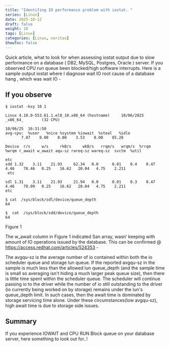 ```yaml
---
title: "Identifing IO performance problem with iostat. "
series: [Linux]
date: 2025-10-12
draft: false
weight: 10
tags: [Linux]
categories: [Linux, veritas]
ShowToc: false
---
```


 Quick article, what to look for when assessing iostat output due to slow performance on a database ( DB2, MySQL, Postgres, Oracle  ) server. If you observed CPU run queue been blocked/high software interrupts. Here is a sample output iostat where I diagnose wait IO root cause of a database hang , which was wait IO -

If you observe
-----

	$ iostat -kxy 10 1

	Linux 4.18.0-553.61.1.el8_10.x86_64 (hostname)     10/06/2025      _x86_64_        (32 CPU)   

	10/06/25  16:31:50
	avg-cpu:  %user   %nice %system %iowait  %steal   %idle
           7.87    0.00    0.00    3.53    0.00    85.28

	Device	r/s     w/s     rkB/s     wkB/s   rrqm/s   wrqm/s  %rrqm  %wrqm r_await w_await aqu-sz rareq-sz wareq-sz  svctm  %util

	etc
	sdd	1.32	3.11	21.93	  62.34	  0.0	   0.01	   0.4    0.47  4.46	78.46	0.25	16.62	20.04	4.75	2.211 
	 etc
	
	sdl	1.31	3.11	21.93	  21.94	  0.0	   0.01	   0.3    0.47  4.46	78.09	0.25	16.62	20.04	4.75	2.211	
	etc

	$ cat  /sys/block/sdl/device/queue_depth
	64

	$  cat  /sys/block/sdd/device/queue_depth
	64

Figure 1

The w_await column in Figure 1 indicated San array, wasn’ keeping with amount of IO operations issued by the database.  This can be  confirmed @  https://access.redhat.com/articles/524353 -

The avgqu-sz is the average number of io contained within both the io scheduler queue and storage lun queue. If the reported avgqu-sz in the sample is much less than the allowed lun queue_depth (and the sample time is small so averaging isn't hiding a much larger peak queue size), then there is little time spent within the scheduler queue. The scheduler will continue passing io to the driver while the number of io still outstanding to the driver (io currently being worked on by storage) remains under the lun's queue_depth limit. In such cases, then the await time is dominated by storage servicing time alone. Under these circumstances(low avgqu-sz), high await time is due to storage side issues.    

Summary
-------

If you experience IOWAIT and CPU RUN Block queue on your database server,  here something to look out for..!

